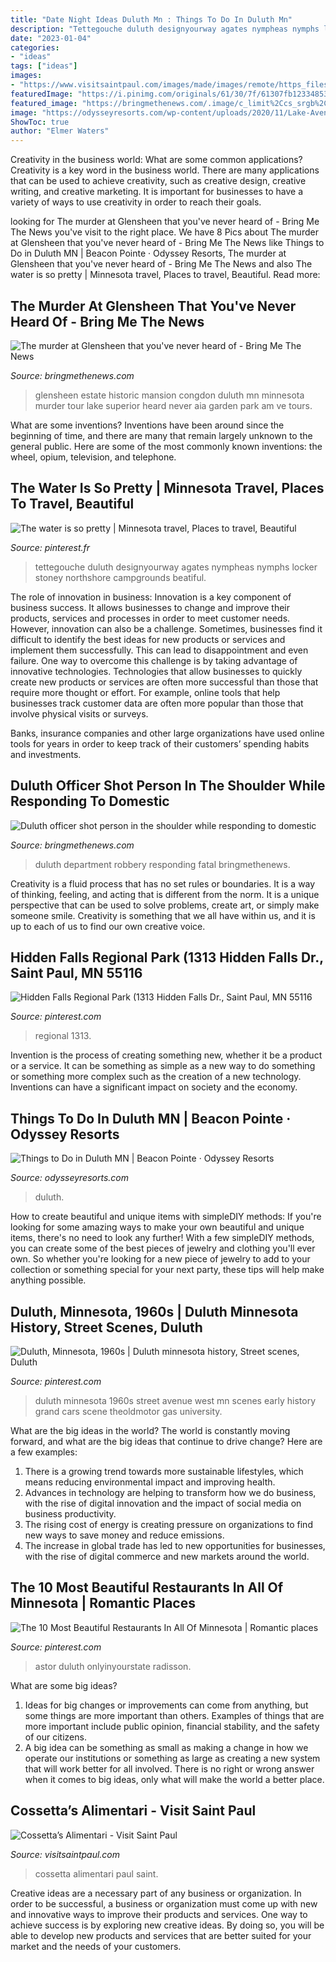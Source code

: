 ```yaml
---
title: "Date Night Ideas Duluth Mn : Things To Do In Duluth Mn"
description: "Tettegouche duluth designyourway agates nympheas nymphs locker stoney northshore campgrounds beatiful"
date: "2023-01-04"
categories:
- "ideas"
tags: ["ideas"]
images:
- "https://www.visitsaintpaul.com/images/made/images/remote/https_files.idssasp.com/public/C17/49ac5c9c-53e8-4055-8713-9e40c0dd5b32/93b07597-4a52-4599-9a6b-86df66df65dd_1024_576auto_s_c1.jpg"
featuredImage: "https://i.pinimg.com/originals/61/30/7f/61307fb123348534dc7934be9d12675b.jpg"
featured_image: "https://bringmethenews.com/.image/c_limit%2Ccs_srgb%2Cfl_progressive%2Cq_auto:good%2Cw_700/MTczOTM2ODY0MjY3MzQ3ODA5/duluth-police-department.jpg"
image: "https://odysseyresorts.com/wp-content/uploads/2020/11/Lake-Avenue-Winter-Sunrise-1.jpg"
ShowToc: true
author: "Elmer Waters"
---
```



Creativity in the business world: What are some common applications?
Creativity is a key word in the business world. There are many applications that can be used to achieve creativity, such as creative design, creative writing, and creative marketing. It is important for businesses to have a variety of ways to use creativity in order to reach their goals.

	

		
looking for The murder at Glensheen that you&#039;ve never heard of - Bring Me The News you've visit to the right place. We have 8 Pics about The murder at Glensheen that you&#039;ve never heard of - Bring Me The News like Things to Do in Duluth MN | Beacon Pointe · Odyssey Resorts, The murder at Glensheen that you&#039;ve never heard of - Bring Me The News and also The water is so pretty | Minnesota travel, Places to travel, Beautiful. Read more:
		
    
## The Murder At Glensheen That You&#039;ve Never Heard Of - Bring Me The News

<img loading=lazy src="https://bringmethenews.com/.image/t_share/MTYyMjk1NjQxODMyMTcwODcz/screen-shot-2019-02-27-at-95842-am.jpg" onerror="this.onerror=null;this.src='https://tse4.mm.bing.net/th?id=OIP.RexUWP-Q3-bCxmF4ROCs2AHaE2&amp;pid=15.1';" alt="The murder at Glensheen that you&#039;ve never heard of - Bring Me The News">

_Source: bringmethenews.com_

>glensheen estate historic mansion congdon duluth mn minnesota murder tour lake superior heard never aia garden park am ve tours. 

	

What are some inventions?
Inventions have been around since the beginning of time, and there are many that remain largely unknown to the general public. Here are some of the most commonly known inventions: the wheel, opium, television, and telephone.

    
## The Water Is So Pretty | Minnesota Travel, Places To Travel, Beautiful

<img loading=lazy src="https://i.pinimg.com/originals/03/ce/72/03ce7273cc72e6142bd55aa3a4707642.jpg" onerror="this.onerror=null;this.src='https://tse2.mm.bing.net/th?id=OIP.TsEJDeXimpJuOzDeMyumJgHaJ4&amp;pid=15.1';" alt="The water is so pretty | Minnesota travel, Places to travel, Beautiful">

_Source: pinterest.fr_

>tettegouche duluth designyourway agates nympheas nymphs locker stoney northshore campgrounds beatiful. 

	

The role of innovation in business:
Innovation is a key component of business success. It allows businesses to change and improve their products, services and processes in order to meet customer needs. However, innovation can also be a challenge. Sometimes, businesses find it difficult to identify the best ideas for new products or services and implement them successfully. This can lead to disappointment and even failure.
One way to overcome this challenge is by taking advantage of innovative technologies. Technologies that allow businesses to quickly create new products or services are often more successful than those that require more thought or effort. For example, online tools that help businesses track customer data are often more popular than those that involve physical visits or surveys.

Banks, insurance companies and other large organizations have used online tools for years in order to keep track of their customers’ spending habits and investments.

    
## Duluth Officer Shot Person In The Shoulder While Responding To Domestic

<img loading=lazy src="https://bringmethenews.com/.image/c_limit%2Ccs_srgb%2Cfl_progressive%2Cq_auto:good%2Cw_700/MTczOTM2ODY0MjY3MzQ3ODA5/duluth-police-department.jpg" onerror="this.onerror=null;this.src='https://tse3.mm.bing.net/th?id=OIP.r4WpoJ1owdYoiWIfH1f3PQHaE6&amp;pid=15.1';" alt="Duluth officer shot person in the shoulder while responding to domestic">

_Source: bringmethenews.com_

>duluth department robbery responding fatal bringmethenews. 

	

Creativity is a fluid process that has no set rules or boundaries. It is a way of thinking, feeling, and acting that is different from the norm. It is a unique perspective that can be used to solve problems, create art, or simply make someone smile. Creativity is something that we all have within us, and it is up to each of us to find our own creative voice.

    
## Hidden Falls Regional Park (1313 Hidden Falls Dr., Saint Paul, MN 55116

<img loading=lazy src="https://i.pinimg.com/originals/06/dd/44/06dd44e9cb0b2c1e6ec4776352e11431.jpg" onerror="this.onerror=null;this.src='https://tse3.mm.bing.net/th?id=OIP.PGkuVYa94Z9x5Ma0cNmr2AHaJQ&amp;pid=15.1';" alt="Hidden Falls Regional Park (1313 Hidden Falls Dr., Saint Paul, MN 55116">

_Source: pinterest.com_

>regional 1313. 

	

Invention is the process of creating something new, whether it be a product or a service. It can be something as simple as a new way to do something or something more complex such as the creation of a new technology. Inventions can have a significant impact on society and the economy.

    
## Things To Do In Duluth MN | Beacon Pointe · Odyssey Resorts

<img loading=lazy src="https://odysseyresorts.com/wp-content/uploads/2020/11/Lake-Avenue-Winter-Sunrise-1.jpg" onerror="this.onerror=null;this.src='https://tse1.mm.bing.net/th?id=OIP.OZr6RhbooBhK6Bzf51wIbwHaEK&amp;pid=15.1';" alt="Things to Do in Duluth MN | Beacon Pointe · Odyssey Resorts">

_Source: odysseyresorts.com_

>duluth. 

	

How to create beautiful and unique items with simpleDIY methods:
If you're looking for some amazing ways to make your own beautiful and unique items, there's no need to look any further! With a few simpleDIY methods, you can create some of the best pieces of jewelry and clothing you'll ever own. So whether you're looking for a new piece of jewelry to add to your collection or something special for your next party, these tips will help make anything possible.

    
## Duluth, Minnesota, 1960s | Duluth Minnesota History, Street Scenes, Duluth

<img loading=lazy src="https://i.pinimg.com/originals/2f/46/32/2f4632ba3d67f24b20dbcf09102b7fcb.jpg" onerror="this.onerror=null;this.src='https://tse1.mm.bing.net/th?id=OIP.w4r1XGmq1bkmqFp5dFu7OwHaEK&amp;pid=15.1';" alt="Duluth, Minnesota, 1960s | Duluth minnesota history, Street scenes, Duluth">

_Source: pinterest.com_

>duluth minnesota 1960s street avenue west mn scenes early history grand cars scene theoldmotor gas university. 

	

What are the big ideas in the world?
The world is constantly moving forward, and what are the big ideas that continue to drive change? Here are a few examples: 
1. There is a growing trend towards more sustainable lifestyles, which means reducing environmental impact and improving health. 
2. Advances in technology are helping to transform how we do business, with the rise of digital innovation and the impact of social media on business productivity. 
3. The rising cost of energy is creating pressure on organizations to find new ways to save money and reduce emissions. 
4. The increase in global trade has led to new opportunities for businesses, with the rise of digital commerce and new markets around the world.

    
## The 10 Most Beautiful Restaurants In All Of Minnesota | Romantic Places

<img loading=lazy src="https://i.pinimg.com/originals/61/30/7f/61307fb123348534dc7934be9d12675b.jpg" onerror="this.onerror=null;this.src='https://tse4.mm.bing.net/th?id=OIP.hSd0MQdgXJfo8Ft6LTK_zAHaE2&amp;pid=15.1';" alt="The 10 Most Beautiful Restaurants In All Of Minnesota | Romantic places">

_Source: pinterest.com_

>astor duluth onlyinyourstate radisson. 

	

What are some big ideas?
1. Ideas for big changes or improvements can come from anything, but some things are more important than others. Examples of things that are more important include public opinion, financial stability, and the safety of our citizens.
2. A big idea can be something as small as making a change in how we operate our institutions or something as large as creating a new system that will work better for all involved. There is no right or wrong answer when it comes to big ideas, only what will make the world a better place.

    
## Cossetta’s Alimentari - Visit Saint Paul

<img loading=lazy src="https://www.visitsaintpaul.com/images/made/images/remote/https_files.idssasp.com/public/C17/49ac5c9c-53e8-4055-8713-9e40c0dd5b32/93b07597-4a52-4599-9a6b-86df66df65dd_1024_576auto_s_c1.jpg" onerror="this.onerror=null;this.src='https://tse4.mm.bing.net/th?id=OIP.d7sEtT7chHKo8DOOvvVmJgFNC7&amp;pid=15.1';" alt="Cossetta’s Alimentari - Visit Saint Paul">

_Source: visitsaintpaul.com_

>cossetta alimentari paul saint. 

	

Creative ideas are a necessary part of any business or organization. In order to be successful, a business or organization must come up with new and innovative ways to improve their products and services. One way to achieve success is by exploring new creative ideas. By doing so, you will be able to develop new products and services that are better suited for your market and the needs of your customers.

